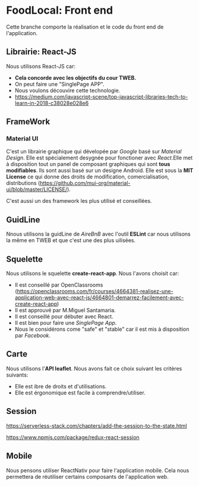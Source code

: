 # FoodLocal: Front end

Cette branche comporte la réalisation et le code du front end de l'application.

## Librairie: React-JS

Nous utilisons React-JS car:

- **Cela concorde avec les objectifs du cour TWEB.**
- On peut faire une "SinglePage APP".
- Nous voulons découvire cette technologie.
- https://medium.com/javascript-scene/top-javascript-libraries-tech-to-learn-in-2018-c38028e028e6

## FrameWork

### Material UI

C'est un librairie graphique qui dévelopée par *Google* basé sur *Material Design*. Elle est spécialement desygnée pour fonctioner avec *React*.Elle met à disposition tout un panel de composant graphiques qui sont **tous modifiables**. Ils sont aussi basé sur un designe Android.
Elle est sous la **MIT License** ce qui donne des droits de modification, comercialisation, distributions (https://github.com/mui-org/material-ui/blob/master/LICENSE/). 

C'est aussi un des framework les plus utilisé et conseillées.

## GuidLine

Nnous utilisons la guidLine de *AireBnB* avec l'outil **ESLint** car nous utilisons la même en TWEB et que c'est une des plus uilisées.

## Squelette

Nous utilisons le squelette **create-react-app**. 
Nous l'avons choisit car:

- Il est conseillé par OpenClassrooms (https://openclassrooms.com/fr/courses/4664381-realisez-une-application-web-avec-react-js/4664801-demarrez-facilement-avec-create-react-app)
- Il est approuvé par M.Miguel Santamaria.
- Il est conseillé pour débuter avec React.
- Il est bien pour faire une *SinglePage App*.
- Nous le considérons come "safe" et "stable" car il est mis à disposition par *Facebook*.

## Carte

Nous utilisons l'**API  leaflet**. Nous avons fait ce choix suivant les critères suivants:

- Elle est ibre de droits et d'utilisations. 
- Elle est érgonomique est facile à comprendre/utiliser.

## Session

https://serverless-stack.com/chapters/add-the-session-to-the-state.html

https://www.npmjs.com/package/redux-react-session

## Mobile

Nous pensons utiliser ReactNativ pour faire l'application mobile. Cela nous permettera de réutiliser certains composants de l'application web.	
